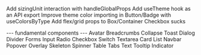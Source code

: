 Add sizingUnit interaction with handleGlobalProps
Add useTheme hook as an API export
Improve theme color importing in Button/Badge with useColorsByType
Add flex/grid props to Box/Container
Checkbox sucks

--- fundamental components ---
Avatar
Breadcrumbs
Collapse
Toast
Dialog
Divider
Forms
    Input
    Radio
    Checkbox
    Switch
    Textarea
Card
List
Navbar
Popover
Overlay
Skeleton
Spinner
Table
Tabs
Text
Tooltip
Indicator
